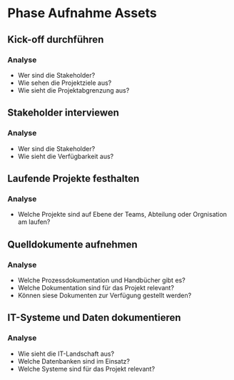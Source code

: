 # Phase Aufnahme Assets

## Kick-off durchführen

### Analyse

* Wer sind die Stakeholder?
* Wie sehen die Projektziele aus?
* Wie sieht die Projektabgrenzung aus?

## Stakeholder interviewen

### Analyse

* Wer sind die Stakeholder?
* Wie sieht die Verfügbarkeit aus?

## Laufende Projekte festhalten

### Analyse

* Welche Projekte sind auf Ebene der Teams, Abteilung oder Orgnisation am laufen?

## Quelldokumente aufnehmen

### Analyse

* Welche Prozessdokumentation und Handbücher gibt es?
* Welche Dokumentation sind für das Projekt relevant?
* Können siese Dokumenten zur Verfügung gestellt werden?


## IT-Systeme und Daten dokumentieren

### Analyse

* Wie sieht die IT-Landschaft aus?
* Welche Datenbanken sind im Einsatz?
* Welche Systeme sind für das Projekt relevant?


